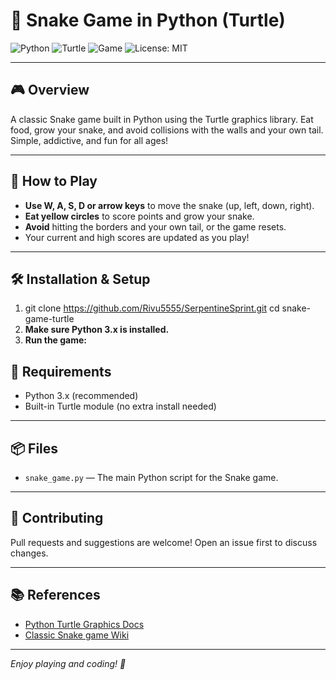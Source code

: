 # 🐍 Snake Game in Python (Turtle)

![Python](https://img.shields.io/badge/Python-3.x-blue)
![Turtle](https://img.shields.io/badge/Turtle-graphics-green)
![Game](https://img.shields.io/badge/Game-Snake-yellow)
![License: MIT](https://img.shields.io/badge/License-MIT-brightgreen.svg)

---

## 🎮 Overview

A classic Snake game built in Python using the Turtle graphics library. Eat food, grow your snake, and avoid collisions with the walls and your own tail. Simple, addictive, and fun for all ages!

---

## 🚀 How to Play

- **Use W, A, S, D or arrow keys** to move the snake (up, left, down, right).
- **Eat yellow circles** to score points and grow your snake.
- **Avoid** hitting the borders and your own tail, or the game resets.
- Your current and high scores are updated as you play!

---

## 🛠️ Installation & Setup
1. git clone https://github.com/Rivu5555/SerpentineSprint.git
   cd snake-game-turtle
2. **Make sure Python 3.x is installed.**
3. **Run the game:**

## 🧩 Requirements

- Python 3.x (recommended)
- Built-in Turtle module (no extra install needed)

---

## 📦 Files

- `snake_game.py` — The main Python script for the Snake game.

---
## 🤝 Contributing

Pull requests and suggestions are welcome! Open an issue first to discuss changes.

---
## 📚 References

- [Python Turtle Graphics Docs](https://docs.python.org/3/library/turtle.html)
- [Classic Snake game Wiki](https://en.wikipedia.org/wiki/Snake_(video_game_genre))

---

*Enjoy playing and coding! 🐍*


